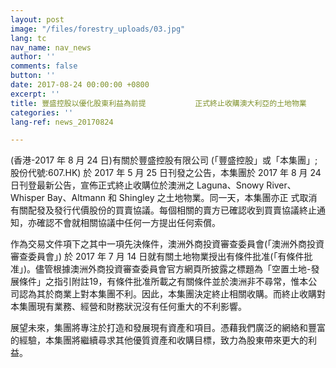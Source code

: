 ```yaml
---
layout: post
image: "/files/forestry_uploads/03.jpg"
lang: tc
nav_name: nav_news
author: ''
comments: false
button: ''
date: 2017-08-24 00:00:00 +0800
excerpt: ''
title: 豐盛控股以優化股東利益為前提           正式終止收購澳大利亞的土地物業
categories: ''
lang-ref: news_20170824

---
```

(香港-2017 年 8 月 24 日)有關於豐盛控股有限公司 (「豐盛控股」或「本集團」;股份代號:607.HK) 於 2017 年 5 月 25 日刊發之公告，本集團於 2017 年 8 月 24 日刊登最新公告，宣佈正式終止收購位於澳洲之 Laguna、Snowy River、Whisper Bay、Altmann 和 Shingley 之土地物業。同一天，本集團亦正 式取消有關配發及發行代價股份的買賣協議。每個相關的賣方已確認收到買賣協議終止通知，亦確認不會就相關協議中任何一方提出任何索償。

作為交易文件項下之其中一項先決條件，澳洲外商投資審查委員會(「澳洲外商投資審查委員會」) 於 2017 年 7 月 14 日就有關土地物業授出有條件批准(「有條件批准」)。儘管根據澳洲外商投資審查委員會官方網頁所披露之標題為「空置土地-發展條件」之指引附註19，有條件批准所載之有關條件並於澳洲非不尋常，惟本公司認為其於商業上對本集團不利。因此，本集團決定終止相關收購。而終止收購對本集團現有業務、經營和財務狀況沒有任何重大的不利影響。

展望未來，集團將專注於打造和發展現有資產和項目。憑藉我們廣泛的網絡和豐富的經驗，本集團將繼續尋求其他優質資產和收購目標，致力為股東帶來更大的利益。